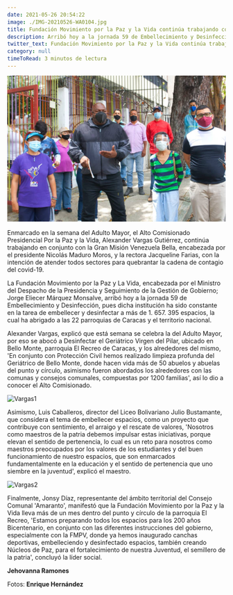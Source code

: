 ```yaml
---
date: 2021-05-26 20:54:22
image: ./IMG-20210526-WA0104.jpg
title: Fundación Movimiento por la Paz y la Vida continúa trabajando con la Gran Misión Venezuela Bella
description: Arribó hoy a la jornada 59 de Embellecimiento y Desinfección, pues dicha institución ha sido constante en la tarea de embellecer y desinfectar a más de 1.657.395 espacios, la cual ha abrigado a las 22 parroquias de Caracas y el territorio nacional.
twitter_text: Fundación Movimiento por la Paz y la Vida continúa trabajando con la Gran Misión Venezuela Bella
category: null
timeToRead: 3 minutos de lectura
---
```

![Vargas](./IMG-20210526-WA0104.jpg)

Enmarcado en la semana del Adulto Mayor, el Alto Comisionado Presidencial Por la Paz y la Vida, Alexander Vargas Gutiérrez, continúa trabajando en conjunto con la Gran Misión Venezuela Bella, encabezada por el presidente Nicolás Maduro Moros, y la rectora Jacqueline Farias, con la intención de atender todos sectores para quebrantar la cadena de contagio del covid-19.

La Fundación Movimiento por la Paz y La Vida, encabezada por el Ministro del Despacho de la Presidencia y Seguimiento de la Gestión de Gobierno; Jorge Eliecer Márquez Monsalve, arribó hoy a la jornada 59 de Embellecimiento y Desinfección, pues dicha institución ha sido constante en la tarea de embellecer y desinfectar a más de 1. 657. 395 espacios, la cual ha abrigado a las 22 parroquias de Caracas y el territorio nacional. 

Alexander Vargas, explicó que está semana se celebra la del Adulto Mayor, por eso se abocó a Desinfectar el Geriátrico Virgen del Pilar, ubicado en Bello Monte, parroquia El Recreo de Caracas, y los alrededores del mismo, 'En conjunto con Protección Civil hemos realizado limpieza profunda del Geriátrico de Bello Monte, donde hacen vida más de 50 abuelos y abuelas del punto y círculo, asimismo fueron abordados los alrededores con las comunas y consejos comunales, compuestas por 1200 familias', así lo dio a conocer el Alto Comisionado. 


![Vargas1](https://res.cloudinary.com/movimiento-por-la-paz-y-la-vida/image/upload/v1622092284/blog/2021-05-26/IMG-20210526-WA0090_fill3v.webp)

Asimismo, Luis Caballeros, director del Liceo Bolivariano Julio Bustamante, que considera el tema de embellecer espacios, como un proyecto que contribuye con sentimiento, el arraigo y el rescate de valores, 'Nosotros como maestros de la patria debemos impulsar estas iniciativas, porque elevan el sentido de pertenencia, lo cual es un reto para nosotros como maestros preocupados por los valores de los estudiantes y del buen funcionamiento de nuestro espacios, que son enmarcados fundamentalmente en la educación y el sentido de pertenencia que uno siembre en la juventud', explicó el maestro.

![Vargas2](https://res.cloudinary.com/movimiento-por-la-paz-y-la-vida/image/upload/v1622092284/blog/2021-05-26/IMG-20210526-WA0102_gqcvx8.webp)

Finalmente, Jonsy Díaz, representante del ámbito territorial del Consejo Comunal 'Amaranto', manifestó que la Fundación Movimiento por la Paz y la Vida lleva más de un mes dentro del punto y círculo de la parroquia El Recreo, 'Estamos preparando todos los espacios para los 200 años Bicentenario, en conjunto con las diferentes instrucciones del gobierno, especialmente con la FMPV, donde ya hemos inaugurado canchas deportivas, embelleciendo y desinfectado espacios, también creando Núcleos de Paz, para el fortalecimiento de nuestra Juventud, el semillero de la patria', concluyó la líder social.

**Jehovanna Ramones**

Fotos: **Enrique Hernández**
